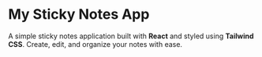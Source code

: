 # My Sticky Notes App

A simple sticky notes application built with **React** and styled using **Tailwind CSS**. Create, edit, and organize your notes with ease.
